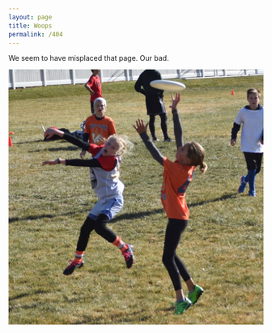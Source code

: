 ```yaml
---
layout: page
title: Woops
permalink: /404
---
```


We seem to have misplaced that page. Our bad.

![Oops I missed](/images/404.jpg)
